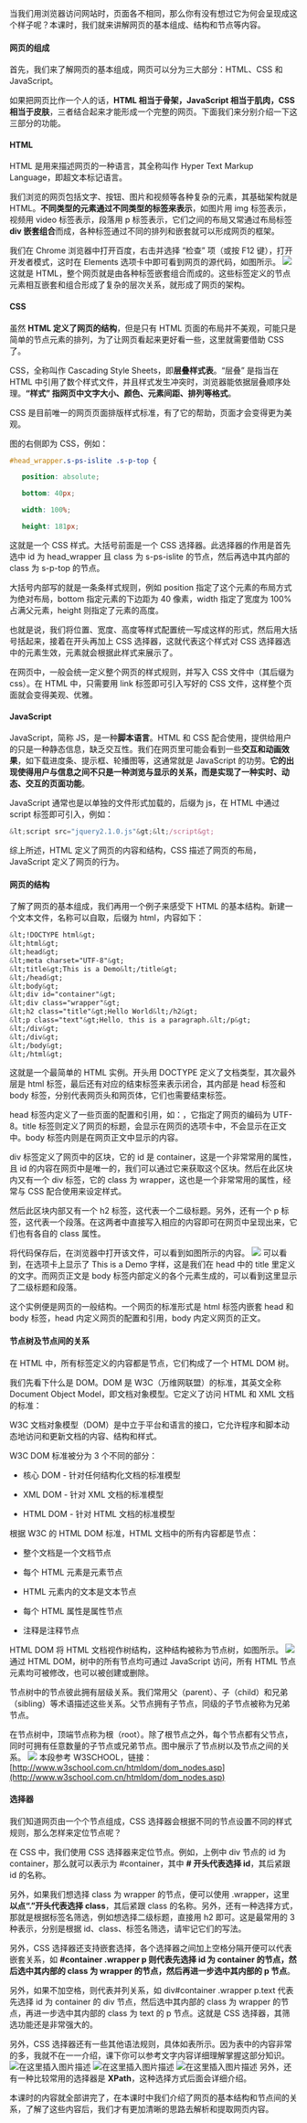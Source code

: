 ﻿当我们用浏览器访问网站时，页面各不相同，那么你有没有想过它为何会呈现成这个样子呢？本课时，我们就来讲解网页的基本组成、结构和节点等内容。
#### 网页的组成

首先，我们来了解网页的基本组成，网页可以分为三大部分：HTML、CSS 和 JavaScript。



如果把网页比作一个人的话，**HTML 相当于骨架，JavaScript 相当于肌肉，CSS 相当于皮肤**，三者结合起来才能形成一个完整的网页。下面我们来分别介绍一下这三部分的功能。
#### HTML

HTML 是用来描述网页的一种语言，其全称叫作 Hyper Text Markup Language，即超文本标记语言。


我们浏览的网页包括文字、按钮、图片和视频等各种复杂的元素，其基础架构就是 HTML。**不同类型的元素通过不同类型的标签来表示**，如图片用 img 标签表示，视频用 video 标签表示，段落用 p 标签表示，它们之间的布局又常通过布局标签 **div 嵌套组合**而成，各种标签通过不同的排列和嵌套就可以形成网页的框架。



我们在 Chrome 浏览器中打开百度，右击并选择 “检查” 项（或按 F12 键），打开开发者模式，这时在 Elements 选项卡中即可看到网页的源代码，如图所示。
![](https://imgconvert.csdnimg.cn/aHR0cHM6Ly93d3cubGdzdGF0aWMuY29tL2kvaW1hZ2UzL00wMS82Qi85RC9DZ3BPSUY1WWVkU0FBLXdiQUFjQVpyeUEyZmMyNzEucG5n?x-oss-process=image/format,png)
这就是 HTML，整个网页就是由各种标签嵌套组合而成的。这些标签定义的节点元素相互嵌套和组合形成了复杂的层次关系，就形成了网页的架构。
#### CSS

虽然 **HTML 定义了网页的结构**，但是只有 HTML 页面的布局并不美观，可能只是简单的节点元素的排列，为了让网页看起来更好看一些，这里就需要借助 CSS 了。



CSS，全称叫作 Cascading Style Sheets，即**层叠样式表**。“层叠” 是指当在 HTML 中引用了数个样式文件，并且样式发生冲突时，浏览器能依据层叠顺序处理。**“样式” 指网页中文字大小、颜色、元素间距、排列等格式**。



CSS 是目前唯一的网页页面排版样式标准，有了它的帮助，页面才会变得更为美观。



图的右侧即为 CSS，例如：

```css
#head_wrapper.s-ps-islite .s-p-top {  

   position: absolute;  

   bottom: 40px;  

   width: 100%;  

   height: 181px;
```
这就是一个 CSS 样式。大括号前面是一个 CSS 选择器。此选择器的作用是首先选中 id 为 head_wrapper 且 class 为 s-ps-islite 的节点，然后再选中其内部的 class 为 s-p-top 的节点。



大括号内部写的就是一条条样式规则，例如 position 指定了这个元素的布局方式为绝对布局，bottom 指定元素的下边距为 40 像素，width 指定了宽度为 100% 占满父元素，height 则指定了元素的高度。



也就是说，我们将位置、宽度、高度等样式配置统一写成这样的形式，然后用大括号括起来，接着在开头再加上 CSS 选择器，这就代表这个样式对 CSS 选择器选中的元素生效，元素就会根据此样式来展示了。



在网页中，一般会统一定义整个网页的样式规则，并写入 CSS 文件中（其后缀为 css）。在 HTML 中，只需要用 link 标签即可引入写好的 CSS 文件，这样整个页面就会变得美观、优雅。
#### JavaScript

JavaScript，简称 JS，是一种**脚本语言**。HTML 和 CSS 配合使用，提供给用户的只是一种静态信息，缺乏交互性。我们在网页里可能会看到一些**交互和动画效果**，如下载进度条、提示框、轮播图等，这通常就是 JavaScript 的功劳。**它的出现使得用户与信息之间不只是一种浏览与显示的关系，而是实现了一种实时、动态、交互的页面功能**。



JavaScript 通常也是以单独的文件形式加载的，后缀为 js，在 HTML 中通过 script 标签即可引入，例如：

```javascript
&lt;script src="jquery2.1.0.js"&gt;&lt;/script&gt;
```
综上所述，HTML 定义了网页的内容和结构，CSS 描述了网页的布局，JavaScript 定义了网页的行为。

#### 网页的结构

了解了网页的基本组成，我们再用一个例子来感受下 HTML 的基本结构。新建一个文本文件，名称可以自取，后缀为 html，内容如下：

```css
&lt;!DOCTYPE html&gt;
&lt;html&gt;
&lt;head&gt;
&lt;meta charset="UTF-8"&gt;
&lt;title&gt;This is a Demo&lt;/title&gt;
&lt;/head&gt;
&lt;body&gt;
&lt;div id="container"&gt;
&lt;div class="wrapper"&gt;
&lt;h2 class="title"&gt;Hello World&lt;/h2&gt;
&lt;p class="text"&gt;Hello, this is a paragraph.&lt;/p&gt;
&lt;/div&gt;
&lt;/div&gt;
&lt;/body&gt;
&lt;/html&gt;
```
这就是一个最简单的 HTML 实例。开头用 DOCTYPE 定义了文档类型，其次最外层是 html 标签，最后还有对应的结束标签来表示闭合，其内部是 head 标签和 body 标签，分别代表网页头和网页体，它们也需要结束标签。



head 标签内定义了一些页面的配置和引用，如：<meta charset="UTF-8">，它指定了网页的编码为 UTF-8。title 标签则定义了网页的标题，会显示在网页的选项卡中，不会显示在正文中。body 标签内则是在网页正文中显示的内容。



div 标签定义了网页中的区块，它的 id 是 container，这是一个非常常用的属性，且 id 的内容在网页中是唯一的，我们可以通过它来获取这个区块。然后在此区块内又有一个 div 标签，它的 class 为 wrapper，这也是一个非常常用的属性，经常与 CSS 配合使用来设定样式。



然后此区块内部又有一个 h2 标签，这代表一个二级标题。另外，还有一个 p 标签，这代表一个段落。在这两者中直接写入相应的内容即可在网页中呈现出来，它们也有各自的 class 属性。



将代码保存后，在浏览器中打开该文件，可以看到如图所示的内容。
![](https://imgconvert.csdnimg.cn/aHR0cHM6Ly93d3cubGdzdGF0aWMuY29tL2kvaW1hZ2UzL00wMS82Qi85RS9DZ3EyeGw1WWVkV0FZaGpxQUFCMW1hOHFvWFUyNzgucG5n?x-oss-process=image/format,png)
可以看到，在选项卡上显示了 This is a Demo 字样，这是我们在 head 中的 title 里定义的文字。而网页正文是 body 标签内部定义的各个元素生成的，可以看到这里显示了二级标题和段落。



这个实例便是网页的一般结构。一个网页的标准形式是 html 标签内嵌套 head 和 body 标签，head 内定义网页的配置和引用，body 内定义网页的正文。
#### 节点树及节点间的关系
在 HTML 中，所有标签定义的内容都是节点，它们构成了一个 HTML DOM 树。



我们先看下什么是 DOM。DOM 是 W3C（万维网联盟）的标准，其英文全称 Document Object Model，即文档对象模型。它定义了访问 HTML 和 XML 文档的标准：

W3C 文档对象模型（DOM）是中立于平台和语言的接口，它允许程序和脚本动态地访问和更新文档的内容、结构和样式。

W3C DOM 标准被分为 3 个不同的部分：

* 核心 DOM - 针对任何结构化文档的标准模型

* XML DOM - 针对 XML 文档的标准模型

* HTML DOM - 针对 HTML 文档的标准模型

根据 W3C 的 HTML DOM 标准，HTML 文档中的所有内容都是节点：

* 整个文档是一个文档节点

* 每个 HTML 元素是元素节点

* HTML 元素内的文本是文本节点

* 每个 HTML 属性是属性节点

* 注释是注释节点

HTML DOM 将 HTML 文档视作树结构，这种结构被称为节点树，如图所示。
![](https://imgconvert.csdnimg.cn/aHR0cHM6Ly93d3cubGdzdGF0aWMuY29tL2kvaW1hZ2UzL00wMS82Qi85RC9DZ3BPSUY1WWVkV0FZTThWQUFBNDh0dkxrdFk0OTcuanBn?x-oss-process=image/format,png)
通过 HTML DOM，树中的所有节点均可通过 JavaScript 访问，所有 HTML 节点元素均可被修改，也可以被创建或删除。



节点树中的节点彼此拥有层级关系。我们常用父（parent）、子（child）和兄弟（sibling）等术语描述这些关系。父节点拥有子节点，同级的子节点被称为兄弟节点。



在节点树中，顶端节点称为根（root）。除了根节点之外，每个节点都有父节点，同时可拥有任意数量的子节点或兄弟节点。图中展示了节点树以及节点之间的关系。
![](https://imgconvert.csdnimg.cn/aHR0cHM6Ly93d3cubGdzdGF0aWMuY29tL2kvaW1hZ2UzL00wMS82Qi85RS9DZ3EyeGw1WWVkV0FNc3d4QUFBb0pSVlRUZXM2MjEuanBn?x-oss-process=image/format,png)
本段参考 W3SCHOOL，链接：[http://www.w3school.com.cn/htmldom/dom_nodes.asp](http://www.w3school.com.cn/htmldom/dom_nodes.asp)
#### 选择器

我们知道网页由一个个节点组成，CSS 选择器会根据不同的节点设置不同的样式规则，那么怎样来定位节点呢？



在 CSS 中，我们使用 CSS 选择器来定位节点。例如，上例中 div 节点的 id 为 container，那么就可以表示为 #container，其中 **# 开头代表选择 id**，其后紧跟 id 的名称。



另外，如果我们想选择 class 为 wrapper 的节点，便可以使用 .wrapper，这里**以点“.”开头代表选择 class**，其后紧跟 class 的名称。另外，还有一种选择方式，那就是根据标签名筛选，例如想选择二级标题，直接用 h2 即可。这是最常用的 3 种表示，分别是根据 id、class、标签名筛选，请牢记它们的写法。



另外，CSS 选择器还支持嵌套选择，各个选择器之间加上空格分隔开便可以代表嵌套关系，如 **#container .wrapper p 则代表先选择 id 为 container 的节点，然后选中其内部的 class 为 wrapper 的节点，然后再进一步选中其内部的 p 节点**。



另外，如果不加空格，则代表并列关系，如 div#container .wrapper p.text 代表先选择 id 为 container 的 div 节点，然后选中其内部的 class 为 wrapper 的节点，再进一步选中其内部的 class 为 text 的 p 节点。这就是 CSS 选择器，其筛选功能还是非常强大的。



另外，CSS 选择器还有一些其他语法规则，具体如表所示。因为表中的内容非常的多，我就不在一一介绍，课下你可以参考文字内容详细理解掌握这部分知识。
![在这里插入图片描述](https://img-blog.csdnimg.cn/20200229125951915.jpg)
![在这里插入图片描述](https://img-blog.csdnimg.cn/20200229130128792.jpg)
![在这里插入图片描述](https://img-blog.csdnimg.cn/20200229130141707.png)
另外，还有一种比较常用的选择器是 **XPath**，这种选择方式后面会详细介绍。



本课时的内容就全部讲完了，在本课时中我们介绍了网页的基本结构和节点间的关系，了解了这些内容后，我们才有更加清晰的思路去解析和提取网页内容。
